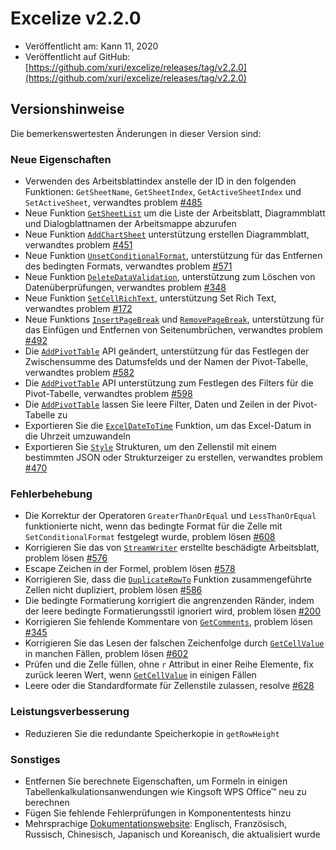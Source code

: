 # Excelize v2.2.0

* Veröffentlicht am: Kann 11, 2020
* Veröffentlicht auf GitHub: [https://github.com/xuri/excelize/releases/tag/v2.2.0](https://github.com/xuri/excelize/releases/tag/v2.2.0)

## Versionshinweise

Die bemerkenswertesten Änderungen in dieser Version sind:

### Neue Eigenschaften

* Verwenden des Arbeitsblattindex anstelle der ID in den folgenden Funktionen: `GetSheetName`, `GetSheetIndex`, `GetActiveSheetIndex` und `SetActiveSheet`, verwandtes problem [#485](https://github.com/xuri/excelize/issues/485)
* Neue Funktion [`GetSheetList`](https://pkg.go.dev/github.com/360EntSecGroup-Skylar/excelize/v2@v2.2.0#File.GetSheetList) um die Liste der Arbeitsblatt, Diagrammblatt und Dialogblattnamen der Arbeitsmappe abzurufen
* Neue Funktion [`AddChartSheet`](https://pkg.go.dev/github.com/360EntSecGroup-Skylar/excelize/v2@v2.2.0#File.AddChartSheet) unterstützung erstellen Diagrammblatt, verwandtes problem [#451](https://github.com/xuri/excelize/issues/451)
* Neue Funktion [`UnsetConditionalFormat`](https://pkg.go.dev/github.com/360EntSecGroup-Skylar/excelize/v2@v2.2.0#File.UnsetConditionalFormat), unterstützung für das Entfernen des bedingten Formats, verwandtes problem [#571](https://github.com/xuri/excelize/issues/571)
* Neue Funktion [`DeleteDataValidation`](https://pkg.go.dev/github.com/360EntSecGroup-Skylar/excelize/v2@v2.2.0#File.DeleteDataValidation), unterstützung zum Löschen von Datenüberprüfungen, verwandtes problem [#348](https://github.com/xuri/excelize/issues/348)
* Neue Funktion [`SetCellRichText`](https://pkg.go.dev/github.com/360EntSecGroup-Skylar/excelize/v2@v2.2.0#File.SetCellRichText), unterstützung Set Rich Text, verwandtes problem [#172](https://github.com/xuri/excelize/issues/172)
* Neue Funktions [`InsertPageBreak`](https://pkg.go.dev/github.com/360EntSecGroup-Skylar/excelize/v2@v2.2.0#File.InsertPageBreak) und [`RemovePageBreak`](https://pkg.go.dev/github.com/360EntSecGroup-Skylar/excelize/v2@v2.2.0#File.RemovePageBreak), unterstützung für das Einfügen und Entfernen von Seitenumbrüchen, verwandtes problem [#492](https://github.com/xuri/excelize/issues/492)
* Die [`AddPivotTable`](https://pkg.go.dev/github.com/360EntSecGroup-Skylar/excelize/v2@v2.2.0#File.AddPivotTable) API geändert, unterstützung für das Festlegen der Zwischensumme des Datumsfelds und der Namen der Pivot-Tabelle, verwandtes problem [#582](https://github.com/xuri/excelize/issues/582)
* Die [`AddPivotTable`](https://pkg.go.dev/github.com/360EntSecGroup-Skylar/excelize/v2@v2.2.0#File.AddPivotTable) API unterstützung zum Festlegen des Filters für die Pivot-Tabelle, verwandtes problem [#598](https://github.com/xuri/excelize/issues/598)
* Die [`AddPivotTable`](https://pkg.go.dev/github.com/360EntSecGroup-Skylar/excelize/v2@v2.2.0#File.AddPivotTable) lassen Sie leere Filter, Daten und Zeilen in der Pivot-Tabelle zu
* Exportieren Sie die [`ExcelDateToTime`](https://pkg.go.dev/github.com/360EntSecGroup-Skylar/excelize/v2@v2.2.0#File.ExcelDateToTime) Funktion, um das Excel-Datum in die Uhrzeit umzuwandeln
* Exportieren Sie [`Style`](https://pkg.go.dev/github.com/360EntSecGroup-Skylar/excelize/v2@v2.2.0#Style) Strukturen, um den Zellenstil mit einem bestimmten JSON oder Strukturzeiger zu erstellen, verwandtes problem [#470](https://github.com/xuri/excelize/issues/470)

### Fehlerbehebung

* Die Korrektur der Operatoren `GreaterThanOrEqual` und `LessThanOrEqual` funktionierte nicht, wenn das bedingte Format für die Zelle mit `SetConditionalFormat` festgelegt wurde, problem lösen [#608](https://github.com/xuri/excelize/issues/608)
* Korrigieren Sie das von [`StreamWriter`](https://pkg.go.dev/github.com/360EntSecGroup-Skylar/excelize/v2@v2.2.0#StreamWriter) erstellte beschädigte Arbeitsblatt, problem lösen [#576](https://github.com/xuri/excelize/issues/576)
* Escape Zeichen in der Formel, problem lösen [#578](https://github.com/xuri/excelize/issues/578)
* Korrigieren Sie, dass die [`DuplicateRowTo`](https://pkg.go.dev/github.com/360EntSecGroup-Skylar/excelize/v2@v2.2.0#File.DuplicateRowTo) Funktion zusammengeführte Zellen nicht dupliziert, problem lösen [#586](https://github.com/xuri/excelize/issues/586)
* Die bedingte Formatierung korrigiert die angrenzenden Ränder, indem der leere bedingte Formatierungsstil ignoriert wird, problem lösen [#200](https://github.com/xuri/excelize/issues/200)
* Korrigieren Sie fehlende Kommentare von [`GetComments`](https://pkg.go.dev/github.com/360EntSecGroup-Skylar/excelize/v2@v2.2.0#File.GetComments), problem lösen [#345](https://github.com/xuri/excelize/issues/345)
* Korrigieren Sie das Lesen der falschen Zeichenfolge durch [`GetCellValue`](https://pkg.go.dev/github.com/360EntSecGroup-Skylar/excelize/v2@v2.2.0#File.GetCellValue) in manchen Fällen, problem lösen [#602](https://github.com/xuri/excelize/issues/602)
* Prüfen und die Zelle füllen, ohne `r` Attribut in einer Reihe Elemente, fix zurück leeren Wert, wenn [`GetCellValue`](https://pkg.go.dev/github.com/360EntSecGroup-Skylar/excelize/v2@v2.2.0#File.GetCellValue) in einigen Fällen
* Leere oder die Standardformate für Zellenstile zulassen, resolve [#628](https://github.com/xuri/excelize/issues/628)

### Leistungsverbesserung

* Reduzieren Sie die redundante Speicherkopie in `getRowHeight`

### Sonstiges

* Entfernen Sie berechnete Eigenschaften, um Formeln in einigen Tabellenkalkulationsanwendungen wie Kingsoft WPS Office&trade; neu zu berechnen
* Fügen Sie fehlende Fehlerprüfungen in Komponententests hinzu
* Mehrsprachige [Dokumentationswebsite](https://xuri.me/excelize): Englisch, Französisch, Russisch, Chinesisch, Japanisch und Koreanisch, die aktualisiert wurde
